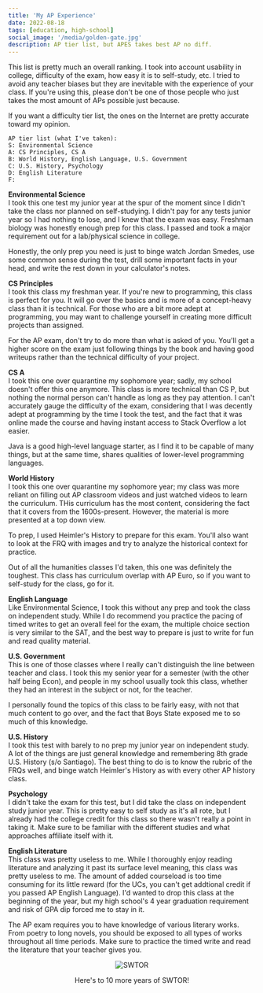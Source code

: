 ```yaml
---
title: 'My AP Experience'
date: 2022-08-18
tags: [education, high-school]
social_image: '/media/golden-gate.jpg'
description: AP tier list, but APES takes best AP no diff.
---
```


This list is pretty much an overall ranking. I took into account usability in college, difficulty of the exam, how easy it is to self-study, etc. I tried to avoid any teacher biases but they are inevitable with the experience of your class. If you're using this, please don't be one of those people who just takes the most amount of APs possible just because. 

If you want a difficulty tier list, the ones on the Internet are pretty accurate toward my opinion. 

```
AP tier list (what I've taken):
S: Environmental Science
A: CS Principles, CS A
B: World History, English Language, U.S. Government
C: U.S. History, Psychology
D: English Literature
F:
```

**Environmental Science** <br>
I took this one test my junior year at the spur of the moment since I didn't take the class nor planned on self-studying. I didn't pay for any tests junior year so I had nothing to lose, and I knew that the exam was easy. Freshman biology was honestly enough prep for this class. I passed and took a major requirement out for a lab/physical science in college.

Honestly, the only prep you need is just to binge watch Jordan Smedes, use some common sense during the test, drill some important facts in your head, and write the rest down in your calculator's notes.

**CS Principles** <br>
I took this class my freshman year. If you're new to programming, this class is perfect for you. It will go over the basics and is more of a concept-heavy class than it is technical. For those who are a bit more adept at programming, you may want to challenge yourself in creating more difficult projects than assigned.

For the AP exam, don't try to do more than what is asked of you. You'll get a higher score on the exam just following things by the book and having good writeups rather than the technical difficulty of your project.

**CS A** <br>
I took this one over quarantine my sophomore year; sadly, my school doesn't offer this one anymore. This class is more technical than CS P, but nothing the normal person can't handle as long as they pay attention. I can't accurately gauge the difficulty of the exam, considering that I was decently adept at programming by the time I took the test, and the fact that it was online made the course and having instant access to Stack Overflow a lot easier. 

Java is a good high-level language starter, as I find it to be capable of many things, but at the same time, shares qualities of lower-level programming languages.

**World History** <br>
I took this one over quarantine my sophomore year; my class was more reliant on filling out AP classroom videos and just watched videos to learn the curriculum. THis curriculum has the most content, considering the fact that it covers from the 1600s-present. However, the material is more presented at a top down view. 

To prep, I used Heimler's History to prepare for this exam. You'll also want to look at the FRQ with images and try to analyze the historical context for practice.

Out of all the humanities classes I'd taken, this one was definitely the toughest. This class has curriculum overlap with AP Euro, so if you want to self-study for the class, go for it.

**English Language** <br>
Like Environmental Science, I took this without any prep and took the class on independent study. While I do recommend you practice the pacing of timed writes to get an overall feel for the exam, the multiple choice section is very similar to the SAT, and the best way to prepare is just to write for fun and read quality material.

**U.S. Government** <br>
This is one of those classes where I really can't distinguish the line between teacher and class. I took this my senior year for a semester (with the other half being Econ), and people in my school usually took this class, whether they had an interest in the subject or not, for the teacher.

I personally found the topics of this class to be fairly easy, with not that much content to go over, and the fact that Boys State exposed me to so much of this knowledge.


**U.S. History**<br>
I took this test with barely to no prep my junior year on independent study. A lot of the things are just general knowledge and remembering 8th grade U.S. History (s/o Santiago). The best thing to do is to know the rubric of the FRQs well, and binge watch Heimler's History as with every other AP history class.

**Psychology** <br>
I didn't take the exam for this test, but I did take the class on independent study junior year. This is pretty easy to self study as it's all rote, but I already had the college credit for this class so there wasn't really a point in taking it. Make sure to be familiar with the different studies and what approaches affiliate itself with it.

**English Literature** <br>
This class was pretty useless to me. While I thoroughly enjoy reading literature and analyzing it past its surface level meaning, this class was pretty useless to me. The amount of added courseload is too time consuming for its little reward (for the UCs, you can't get addtional credit if you passed AP English Language). I'd wanted to drop this class at the beginning of the year, but my high school's 4 year graduation requirement and risk of GPA dip forced me to stay in it.

The AP exam requires you to have knowledge of various literary works. From poetry to long novels, you should be exposed to all types of works throughout all time periods. Make sure to practice the timed write and read the literature that your teacher gives you.

<p align="center">
  <img src="/media/blogimg/126051811-437aeb20-4d59-4907-a01e-eb309c585924.jpg" alt="SWTOR"/>
</p>

<p align="center">Here's to 10 more years of SWTOR!</p>